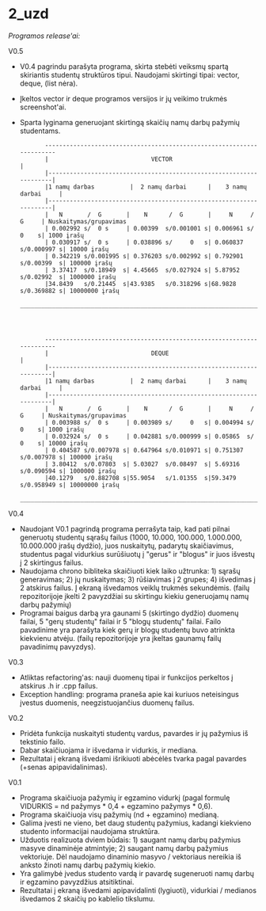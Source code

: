 # 2_uzd

*Programos release'ai:*

V0.5

- V0.4 pagrindu parašyta programa, skirta stebėti veiksmų spartą skiriantis studentų struktūros tipui. Naudojami skirtingi tipai: vector, deque, (list nėra).
- Įkeltos vector ir deque programos versijos ir jų veikimo trukmės screenshot'ai.
- Sparta lyginama generuojant skirtingą skaičių namų darbų pažymių studentams.


             ----------------------------------------------------------------------
             |                             VECTOR                                 |
             |--------------------------------------------------------------------|
             |1 namų darbas          |  2 namų darbai      |    3 namų darbai     |
             |--------------------------------------------------------------------|
             |   N       /  G       |    N      /  G       |     N     /    G     | Nuskaitymas/grupavimas 
             | 0.002992 s/  0 s     | 0.00399  s/0.001001 s| 0.006961 s/    0    s| 1000 įrašų  
             | 0.030917 s/  0 s     | 0.038896 s/     0   s| 0.060837 s/0.000997 s| 10000 įrašų
             | 0.342219 s/0.001995 s| 0.376203 s/0.002992 s| 0.792901 s/0.00399  s| 100000 įrašų  
             | 3.37417  s/0.18949  s| 4.45665  s/0.027924 s| 5.87952  s/0.02992  s| 1000000 įrašų
             |34.8439   s/0.21445  s|43.9385   s/0.318296 s|68.9828   s/0.369882 s| 10000000 įrašų
             ______________________________________________________________________
                        
                        
                        
                        
             ----------------------------------------------------------------------
             |                             DEQUE                                  |
             |--------------------------------------------------------------------|
             |1 namų darbas          |  2 namų darbai      |    3 namų darbai     |
             |--------------------------------------------------------------------|
             |   N       /  G       |    N      /  G       |     N     /    G     | Nuskaitymas/grupavimas
             | 0.003988 s/  0 s     | 0.003989 s/     0   s| 0.004994 s/    0    s| 1000 įrašų 
             | 0.032924 s/  0 s     | 0.042881 s/0.000999 s| 0.05865  s/    0    s| 10000 įrašų
             | 0.404587 s/0.007978 s| 0.647964 s/0.010971 s| 0.751307 s/0.007978 s| 100000 įrašų 
             | 3.80412  s/0.07803  s| 5.03027  s/0.08497  s| 5.69316  s/0.090594 s| 1000000 įrašų
             |40.1279   s/0.882708 s|55.9054   s/1.01355  s|59.3479   s/0.958949 s| 10000000 įrašų
             ______________________________________________________________________
                        
                        
                        
                        
                        
            




V0.4

- Naudojant V0.1 pagrindą programa perrašyta taip, kad pati pilnai generuotų studentų sąrašų failus (1000, 10.000, 100.000, 1.000.000, 10.000.000 įrašų dydžio), juos nuskaitytų, padarytų skaičiavimus, studentus pagal vidurkius surūšiuotų į "gerus" ir "blogus" ir juos išvestų į 2 skirtingus failus.
- Naudojama chrono bibliteka skaičiuoti kiek laiko užtrunka: 1) sąrašų generavimas; 2) jų nuskaitymas; 3) rūšiavimas į 2 grupes; 4) išvedimas į 2 atskirus failus. Į ekraną išvedamos veiklų trukmės sekundėmis. (failų repozitorijoje įkelti 2 pavyzdžiai su skirtingu kiekiu generuojamų namų darbų pažymių)
- Programai baigus darbą yra gaunami 5 (skirtingo dydžio) duomenų failai, 5 "gerų studentų" failai ir 5 "blogų studentų" failai. Failo pavadinime yra parašyta kiek gerų ir blogų studentų buvo atrinkta kiekvienu atvėju. (failų repozitorijoje yra įkeltas gaunamų failų pavadinimų pavyzdys).


V0.3

- Atliktas refactoring'as: nauji duomenų tipai ir funkcijos perkeltos į atskirus .h ir .cpp failus.
- Exception handling: programa praneša apie kai kuriuos neteisingus įvestus duomenis, neegzistuojančius duomenų failus.

V0.2

- Pridėta funkcija nuskaityti studentų vardus, pavardes ir jų pažymius iš tekstinio failo.
- Dabar skaičiuojama ir išvedama ir vidurkis, ir mediana.
- Rezultatai į ekraną išvedami išrikiuoti abėcėlės tvarka pagal pavardes (+senas apipavidalinimas).

V0.1 

- Programa skaičiuoja pažymių ir egzamino vidurkį (pagal formulę VIDURKIS = nd pažymys * 0,4 + egzamino pažymys * 0,6).
- Programa skaičiuoja visų pažymių (nd + egzamino) medianą.
- Galima įvesti ne vieno, bet daug studentų pažymius, kadangi kiekvieno studento informacijai naudojama struktūra.
- Užduotis realizuota dviem būdais: 1) saugant namų darbų pažymius masyve dinaminėje atmintyje; 2) saugant namų darbų pažymius vektoriuje. Dėl naudojamo dinaminio masyvo / vektoriaus nereikia iš anksto žinoti namų darbų pažymių kiekio.
- Yra galimybė įvedus studento vardą ir pavardę sugeneruoti namų darbų ir egzamino pavyzdžius atsitiktinai.
- Rezultatai į ekraną išvedami apipavidalinti (lygiuoti), vidurkiai / medianos išvedamos 2 skaičių po kablelio tikslumu.
